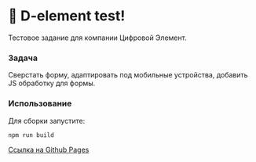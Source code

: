 # 🚀 D-element test!

Тестовое задание для компании Цифровой Элемент.

### Задача
Сверстать форму, адаптировать под мобильные устройства, добавить JS обработку для формы.


### Использование
Для сборки запустите:
```
npm run build
```

 [Ссылка на Github Pages](https://alinavoronaya.github.io/d-element-test/)
